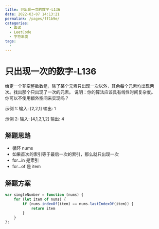 ```yaml
---
title: 只出现一次的数字-L136
date: 2022-03-07 14:13:21
permalink: /pages/ff1b9e/
categories:
  - 面试
  - LeetCode
  - 字符串类
tags:
  - 
---
```


# 只出现一次的数字-L136

给定一个非空整数数组，除了某个元素只出现一次以外，其余每个元素均出现两次。找出那个只出现了一次的元素。
说明：你的算法应该具有线性时间复杂度。 你可以不使用额外空间来实现吗？

示例 1:
输入: [2,2,1]
输出: 1

示例 2:
输入: [4,1,2,1,2]
输出: 4
<!-- more -->

## 解题思路

- 循环 nums
- 如果首次的索引等于最后一次的索引，那么就只出现一次
- for...in 是索引
- for...of 是 item

## 解题方案

```js
var singleNumber = function (nums) {
    for (let item of nums) {
        if (nums.indexOf(item) == nums.lastIndexOf(item)) {
            return item
        }
    }
};
```